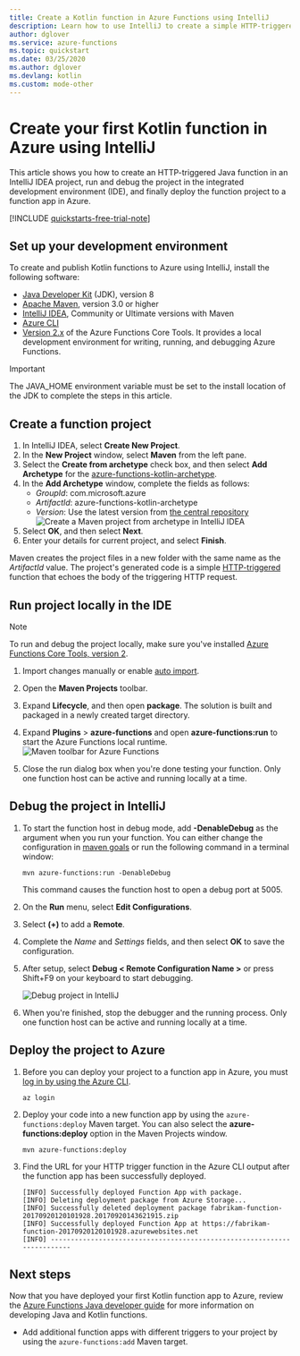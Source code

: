 ```yaml
---
title: Create a Kotlin function in Azure Functions using IntelliJ
description: Learn how to use IntelliJ to create a simple HTTP-triggered Kotlin function, which you then publish to run in a serverless environment in Azure.
author: dglover
ms.service: azure-functions
ms.topic: quickstart
ms.date: 03/25/2020
ms.author: dglover
ms.devlang: kotlin
ms.custom: mode-other
---
```


# Create your first Kotlin function in Azure using IntelliJ

This article shows you how to create an HTTP-triggered Java function in an IntelliJ IDEA project, run and debug the project in the integrated development environment (IDE), and finally deploy the function project to a function app in Azure.

[!INCLUDE [quickstarts-free-trial-note](../../includes/quickstarts-free-trial-note.md)]

## Set up your development environment

To create and publish Kotlin functions to Azure using IntelliJ, install the following software:

- [Java Developer Kit](/azure/developer/java/fundamentals/java-support-on-azure) (JDK), version 8
- [Apache Maven](https://maven.apache.org), version 3.0 or higher
- [IntelliJ IDEA](https://www.jetbrains.com/idea/download), Community or Ultimate versions with Maven
- [Azure CLI](/cli/azure)
- [Version 2.x](functions-run-local.md#v2) of the Azure Functions Core Tools. It provides a local development environment for writing, running, and debugging Azure Functions.

> [!IMPORTANT]
> The JAVA_HOME environment variable must be set to the install location of the JDK to complete the steps in this article.

## Create a function project

1. In IntelliJ IDEA, select **Create New Project**.  
1. In the **New Project** window, select **Maven** from the left pane.
1. Select the **Create from archetype** check box, and then select **Add Archetype** for the [azure-functions-kotlin-archetype](https://mvnrepository.com/artifact/com.microsoft.azure/azure-functions-kotlin-archetype).
1. In the **Add Archetype** window, complete the fields as follows:
    - _GroupId_: com.microsoft.azure
    - _ArtifactId_: azure-functions-kotlin-archetype
    - _Version_: Use the latest version from [the central repository](https://mvnrepository.com/artifact/com.microsoft.azure/azure-functions-kotlin-archetype)
    ![Create a Maven project from archetype in IntelliJ IDEA](media/functions-create-first-kotlin-intellij/functions-create-intellij.png)  
1. Select **OK**, and then select **Next**.
1. Enter your details for current project, and select **Finish**.

Maven creates the project files in a new folder with the same name as the _ArtifactId_ value. The project's generated code is a simple [HTTP-triggered](./functions-bindings-http-webhook.md) function that echoes the body of the triggering HTTP request.

## Run project locally in the IDE

> [!NOTE]
> To run and debug the project locally, make sure you've installed [Azure Functions Core Tools, version 2](functions-run-local.md#v2).

1. Import changes manually or enable [auto import](https://www.jetbrains.com/help/idea/creating-and-optimizing-imports.html).
1. Open the **Maven Projects** toolbar.
1. Expand **Lifecycle**, and then open **package**. The solution is built and packaged in a newly created target directory.
1. Expand **Plugins** > **azure-functions** and open **azure-functions:run** to start the Azure Functions local runtime.  
  ![Maven toolbar for Azure Functions](media/functions-create-first-kotlin-intellij/functions-intellij-kotlin-maven-toolbar.png)  

1. Close the run dialog box when you're done testing your function. Only one function host can be active and running locally at a time.

## Debug the project in IntelliJ

1. To start the function host in debug mode, add **-DenableDebug** as the argument when you run your function. You can either change the configuration in [maven goals](https://www.jetbrains.com/help/idea/maven-support.html#run_goal) or run the following command in a terminal window:  

   ```
   mvn azure-functions:run -DenableDebug
   ```

   This command causes the function host to open a debug port at 5005.

1. On the **Run** menu, select **Edit Configurations**.
1. Select **(+)** to add a **Remote**.
1. Complete the _Name_ and _Settings_ fields, and then select **OK** to save the configuration.
1. After setup, select **Debug < Remote Configuration Name >** or press Shift+F9 on your keyboard to start debugging.

   ![Debug project in IntelliJ](media/functions-create-first-kotlin-intellij/debug-configuration-intellij.PNG)

1. When you're finished, stop the debugger and the running process. Only one function host can be active and running locally at a time.

## Deploy the project to Azure

1. Before you can deploy your project to a function app in Azure, you must [log in by using the Azure CLI](/cli/azure/authenticate-azure-cli).

   ``` azurecli
   az login
   ```

1. Deploy your code into a new function app by using the `azure-functions:deploy` Maven target. You can also select the **azure-functions:deploy** option in the Maven Projects window.

   ```
   mvn azure-functions:deploy
   ```

1. Find the URL for your HTTP trigger function in the Azure CLI output after the function app has been successfully deployed.

   ``` output
   [INFO] Successfully deployed Function App with package.
   [INFO] Deleting deployment package from Azure Storage...
   [INFO] Successfully deleted deployment package fabrikam-function-20170920120101928.20170920143621915.zip
   [INFO] Successfully deployed Function App at https://fabrikam-function-20170920120101928.azurewebsites.net
   [INFO] ------------------------------------------------------------------------
   ```

## Next steps

Now that you have deployed your first Kotlin function app to Azure, review the [Azure Functions Java developer guide](functions-reference-java.md) for more information on developing Java and Kotlin functions.
- Add additional function apps with different triggers to your project by using the `azure-functions:add` Maven target.
